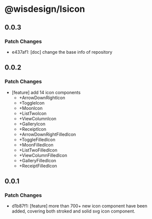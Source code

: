 # @wisdesign/lsicon

## 0.0.3

### Patch Changes

- e437af1: [doc] change the base info of repository

## 0.0.2

### Patch Changes

- [feature] add 14 icon components
  - +ArrowDownRightIcon
  - +ToggleIcon
  - +MoonIcon
  - +ListTwoIcon
  - +ViewColumnIcon
  - +GalleryIcon
  - +ReceiptIcon
  - +ArrowDownRightFilledIcon
  - +ToggleFilledIcon
  - +MoonFilledIcon
  - +ListTwoFilledIcon
  - +ViewColumnFilledIcon
  - +GalleryFilledIcon
  - +ReceiptFilledIcon

## 0.0.1

### Patch Changes

- d1b87f1: [feature] more than 700+ new icon component have been added, covering both stroked and solid svg icon component.
